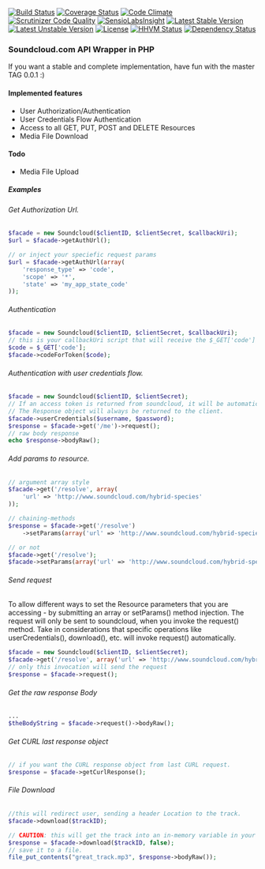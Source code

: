 [![Build Status](https://travis-ci.org/njasm/soundcloud.svg?branch=master)](https://travis-ci.org/njasm/soundcloud) [![Coverage Status](https://coveralls.io/repos/njasm/soundcloud/badge.png?branch=master)](https://coveralls.io/r/njasm/soundcloud?branch=master) [![Code Climate](https://codeclimate.com/github/njasm/soundcloud.png)](https://codeclimate.com/github/njasm/soundcloud) [![Scrutinizer Code Quality](https://scrutinizer-ci.com/g/njasm/soundcloud/badges/quality-score.png?b=master)](https://scrutinizer-ci.com/g/njasm/soundcloud/?branch=master)
[![SensioLabsInsight](https://insight.sensiolabs.com/projects/afcaecc0-c5e8-45ad-b083-5aa1e9a64b51/mini.png)](https://insight.sensiolabs.com/projects/afcaecc0-c5e8-45ad-b083-5aa1e9a64b51)
[![Latest Stable Version](https://poser.pugx.org/njasm/soundcloud/v/stable.png)](https://packagist.org/packages/njasm/soundcloud) [![Latest Unstable Version](https://poser.pugx.org/njasm/soundcloud/v/unstable.png)](https://packagist.org/packages/njasm/soundcloud) [![License](https://poser.pugx.org/njasm/soundcloud/license.png)](https://packagist.org/packages/njasm/soundcloud) 
[![HHVM Status](http://hhvm.h4cc.de/badge/njasm/soundcloud.png)](http://hhvm.h4cc.de/package/njasm/soundcloud) 
[![Dependency Status](https://www.versioneye.com/user/projects/53826f5414c1582c24000094/badge.svg)](https://www.versioneye.com/user/projects/53826f5414c1582c24000094)
### Soundcloud.com API Wrapper in PHP
If you want a stable and complete implementation, have fun with the master TAG 0.0.1 :)

#### Implemented features 

* User Authorization/Authentication
* User Credentials Flow Authentication
* Access to all GET, PUT, POST and DELETE Resources
* Media File Download

#### Todo

* Media File Upload

##### Examples
###### Get Authorization Url.
```php
$facade = new Soundcloud($clientID, $clientSecret, $callbackUri);
$url = $facade->getAuthUrl();

// or inject your speciefic request params
$url = $facade->getAuthUrl(array(
    'response_type' => 'code',
    'scope' => '*',
    'state' => 'my_app_state_code'
));
```

###### Authentication 
```php
$facade = new Soundcloud($clientID, $clientSecret, $callbackUri);
// this is your callbackUri script that will receive the $_GET['code']
$code = $_GET['code'];
$facade->codeForToken($code); 

```

###### Authentication with user credentials flow.
```php
$facade = new Soundcloud($clientID, $clientSecret);
// If an access token is returned from soundcloud, it will be automatically set for future requests. 
// The Response object will always be returned to the client.
$facade->userCredentials($username, $password);
$response = $facade->get('/me')->request();
// raw body response
echo $response->bodyRaw();
```

###### Add params to resource.
```php
// argument array style
$facade->get('/resolve', array(
    'url' => 'http://www.soundcloud.com/hybrid-species'
));

// chaining-methods
$response = $facade->get('/resolve')
    ->setParams(array('url' => 'http://www.soundcloud.com/hybrid-species'));

// or not
$facade->get('/resolve');
$facade->setParams(array('url' => 'http://www.soundcloud.com/hybrid-species'));
```

###### Send request
To allow different ways to set the Resource parameters that you are accessing - by submitting an array or 
setParams() method injection. The request will only be sent to soundcloud, when you invoke the request() method.
Take in considerations that specific operations like userCredentials(), download(), etc. will invoke request()
automatically.

```php
$facade = new Soundcloud($clientID, $clientSecret);
$facade->get('/resolve', array('url' => 'http://www.soundcloud.com/hybrid-species'));
// only this invocation will send the request
$response = $facade->request();
```

###### Get the raw response Body
```php
...
$theBodyString = $facade->request()->bodyRaw();
```

###### Get CURL last response object
```php
// if you want the CURL response object from last CURL request.
$response = $facade->getCurlResponse();
```

###### File Download
```php
//this will redirect user, sending a header Location to the track.
$facade->download($trackID);

// CAUTION: this will get the track into an in-memory variable in your server.
$response = $facade->download($trackID, false);
// save it to a file.
file_put_contents("great_track.mp3", $response->bodyRaw());
```

